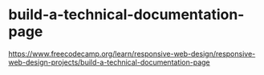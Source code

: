 # build-a-technical-documentation-page
https://www.freecodecamp.org/learn/responsive-web-design/responsive-web-design-projects/build-a-technical-documentation-page
